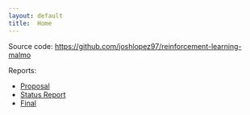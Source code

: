 ```yaml
---
layout: default
title:  Home
---
```


Source code: https://github.com/joshlopez97/reinforcement-learning-malmo

Reports:

- [Proposal](proposal.html)
- [Status Report](status.html)
- [Final](final.html)
